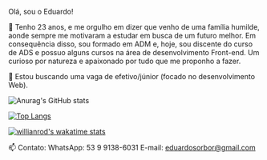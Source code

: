 Olá, sou o Eduardo!

🌱 Tenho 23 anos, e me orgulho em dizer que venho de uma família humilde, aonde sempre me motivaram a estudar em busca de um futuro melhor. Em consequência disso, sou formado em ADM e, hoje, sou discente do curso de ADS e possuo alguns cursos na área de desenvolvimento Front-end. Um curioso por natureza e apaixonado por tudo que me proponho a fazer.

👯 Estou buscando uma vaga de efetivo/júnior (focado no desenvolvimento Web).

![Anurag's GitHub stats](https://github-readme-stats.vercel.app/api?username=Eduardo-SBorges&hide=contribs,prs)

[![Top Langs](https://github-readme-stats.vercel.app/api/top-langs/?username=Eduardo-SBorges)](https://github.com/Eduardo-SBorges/github-readme-stats)

[![willianrod's wakatime stats](https://github-readme-stats.vercel.app/api/wakatime?username=Eduardo_SBorges)](https://github.com/anuraghazra/github-readme-stats)


📫 Contato:
WhatsApp: 53 9 9138-6031
E-mail: eduardosorbor@gmail.com
